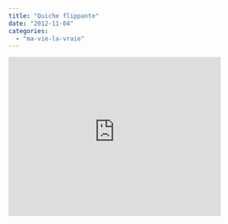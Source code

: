 ```yaml
---
title: "Quiche flippante"
date: "2012-11-04"
categories: 
  - "ma-vie-la-vraie"
---
```


<iframe width="420" height="315" src="http://www.youtube.com/embed/MrjPJ97Fy9Q" frameborder="0" allowfullscreen></iframe>
